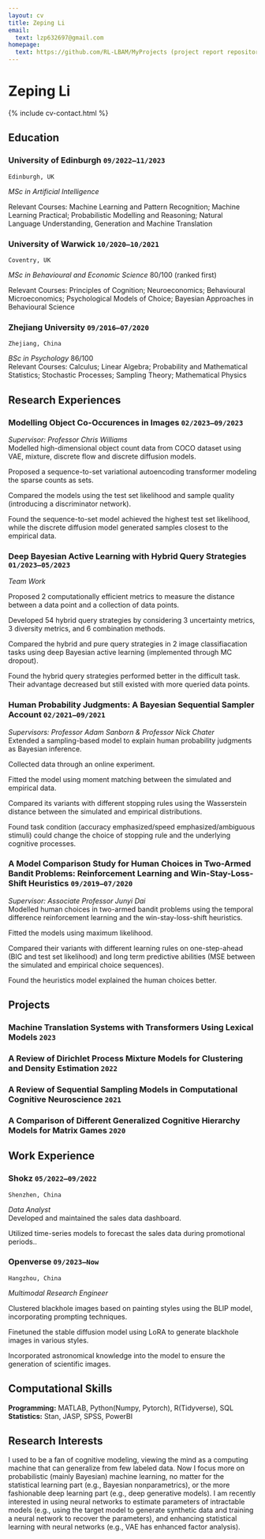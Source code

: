 ```yaml
---
layout: cv
title: Zeping Li
email:
  text: lzp632697@gmail.com
homepage:
  text: https://github.com/RL-LBAM/MyProjects (project report repository)
---
```


# Zeping **Li**

<!--
include contact information from the front matter
Supported arguments:
    - homepage: url, text
    - phone
    - email
-->

{% include cv-contact.html %}

## Education

### **University of Edinburgh** `09/2022–11/2023`

```
Edinburgh, UK
```

*MSc in Artificial Intelligence*



Relevant Courses: Machine Learning and Pattern Recognition; Machine Learning Practical; Probabilistic Modelling and Reasoning; Natural Language Understanding, Generation and Machine Translation

### **University of Warwick** `10/2020–10/2021`

```
Coventry, UK
```

*MSc in Behavioural and Economic Science* 80/100 (ranked first)



Relevant Courses: Principles of Cognition; Neuroeconomics; Behavioural Microeconomics; Psychological Models of Choice; Bayesian Approaches in Behavioural Science

### **Zhejiang University** `09/2016–07/2020`

```
Zhejiang, China
```

*BSc in Psychology* 86/100  
Relevant Courses: Calculus; Linear Algebra; Probability and Mathematical Statistics; Stochastic Processes; Sampling Theory; Mathematical Physics

## Research Experiences

### **Modelling Object Co-Occurences in Images** `02/2023–09/2023`
*Supervisor: Professor Chris Williams*  
Modelled high-dimensional object count data from COCO dataset using VAE, mixture, discrete flow and discrete diffusion models. 

Proposed a sequence-to-set variational autoencoding transformer modeling the sparse counts as sets. 

Compared the models using the test set likelihood and sample quality (introducing a discriminator network).

Found the sequence-to-set model achieved the highest test set likelihood, while the discrete diffusion model generated samples closest to the empirical data.

### **Deep Bayesian Active Learning with Hybrid Query Strategies** `01/2023–05/2023` 
*Team Work*

Proposed 2 computationally efficient metrics to measure the distance between a data point and a collection of data points.

Developed 54 hybrid query strategies by considering 3 uncertainty metrics, 3 diversity metrics, and 6 combination methods.

Compared the hybrid and pure query strategies in 2 image classifiacation tasks using deep Bayesian active learning (implemented through MC dropout).

Found the hybrid query strategies performed better in the difficult task. Their advantage decreased but still existed with more queried data points.

### **Human Probability Judgments: A Bayesian Sequential Sampler Account** `02/2021–09/2021`
*Supervisors: Professor Adam Sanborn & Professor Nick Chater*  
Extended a sampling-based model to explain human probability judgments as Bayesian inference. 

Collected data through an online experiment. 

Fitted the model using moment matching between the simulated and empirical data. 

Compared its variants with different stopping rules using the Wasserstein distance between the simulated and empirical distributions.

Found task condition (accuracy emphasized/speed emphasized/ambiguous stimuli) could change the choice of stopping rule and the underlying cognitive processes.

### **A Model Comparison Study for Human Choices in Two-Armed Bandit Problems: Reinforcement Learning and Win-Stay-Loss-Shift Heuristics** `09/2019–07/2020`  
*Supervisor: Associate Professor Junyi Dai*  
Modelled human choices in two-armed bandit problems using the temporal difference reinforcement learning and the win-stay-loss-shift heuristics. 

Fitted the models using maximum likelihood. 

Compared their variants with different learning rules on one-step-ahead (BIC and test set likelihood) and long term predictive abilities (MSE between the simulated and empirical choice sequences).

Found the heuristics model explained the human choices better.

## Projects
### **Machine Translation Systems with Transformers Using Lexical Models** `2023`
### **A Review of Dirichlet Process Mixture Models for Clustering and Density Estimation** `2022`
### **A Review of Sequential Sampling Models in Computational Cognitive Neuroscience** `2021`
### **A Comparison of Different Generalized Cognitive Hierarchy Models for Matrix Games** `2020`


## Work Experience
### **Shokz** `05/2022–09/2022`
```
Shenzhen, China
```
*Data Analyst*   
Developed and maintained the sales data dashboard. 

Utilized time-series models to forecast the sales data during promotional periods..

### **Openverse** `09/2023–Now`
```
Hangzhou, China
```
*Multimodal Research Engineer* 

Clustered blackhole images based on painting styles using the BLIP model, incorporating prompting techniques. 

Finetuned the stable diffusion model using LoRA to generate blackhole images in various styles. 

Incorporated astronomical knowledge into the model to ensure the generation of scientific images.

## Computational Skills
**Programming:** MATLAB, Python(Numpy, Pytorch), R(Tidyverse), SQL  
**Statistics:** Stan, JASP, SPSS, PowerBI
## Research Interests
I used to be a fan of cognitive modeling, viewing the mind as a computing machine that can generalize from few labeled data. Now I focus more on probabilistic (mainly Bayesian) machine learning, no matter for the statistical learning part (e.g., Bayesian nonparametrics), or the more fashionable deep learning part (e.g., deep generative models). I am recently interested in using neural networks to estimate parameters of intractable models (e.g., using the target model to generate synthetic data and training a neural network to recover the parameters), and enhancing statistical learning with neural networks (e.g., VAE has enhanced factor analysis).


<!-- ### Footer

-->
